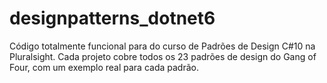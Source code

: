 # designpatterns_dotnet6
Código totalmente funcional para do curso de Padrões de Design C#10 na Pluralsight. Cada projeto cobre todos os 23 padrões de design do Gang of Four, com um exemplo real para cada padrão.

